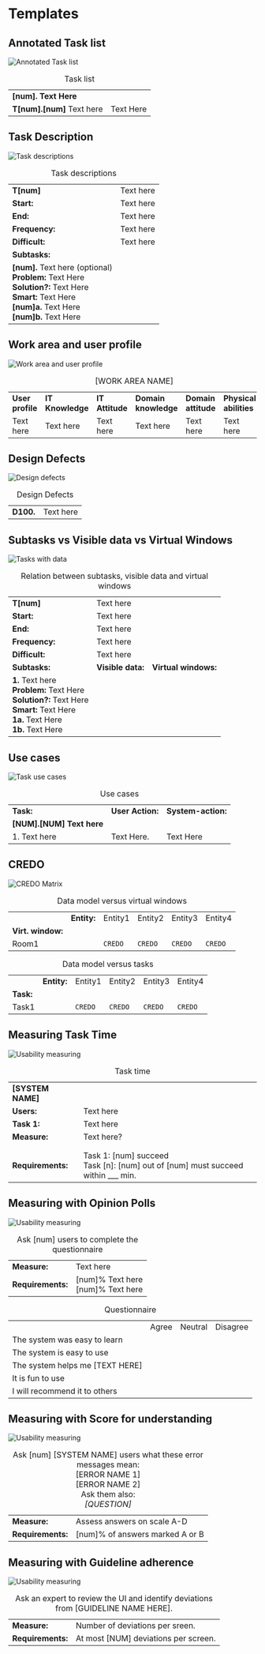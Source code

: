 # Templates

## Annotated Task list

![Annotated Task list](../assets/annotated_task_list.png)

<table>
	<caption>Task list</caption>
	<tr>
		<td><strong>[num]. Text Here</strong></td>
		<td></td>
	</tr>
	<tr>
		<td><strong>T[num].[num]</strong> Text here</td>
		<td>Text Here</td>
	</tr>
</table>

## Task Description

![Task descriptions](../assets/task_descriptions.png)

<table>
	<caption>Task descriptions</caption>
	<tr>
		<td><strong>T[num]</strong></td>
		<td>Text here</td>
	</tr>
	<tr>
		<td><strong>Start:</strong></td>
		<td>Text here</td>
	</tr>
	<tr>
		<td><strong>End:</strong></td>
		<td>Text here</td>
	</tr>
	<tr>
		<td><strong>Frequency:</strong></td>
		<td>Text here</td>
	</tr>
	<tr>
		<td><strong>Difficult:</strong></td>
		<td>Text here</td>
	</tr>
	<tr>
		<td><strong>Subtasks:</strong></td>
		<td></td>
	</tr>
	<tr>
		<td><strong>[num].</strong> Text here (optional)<br>
		<strong>Problem:</strong> Text Here<br>
		<strong>Solution?:</strong> Text Here<br>
		<strong>Smart:</strong> Text Here<br>
		<strong>[num]a.</strong> Text Here<br>
		<strong>[num]b.</strong> Text Here<br>
		</td>
		<td></td>
	</tr>
</table>

## Work area and user profile

![Work area and user profile](../assets/work_area_and_user_profile.png)

<table>
	<caption>[WORK AREA NAME]</caption>
	<tr>
		<td><strong>User profile</strong></td>
		<td><strong>IT Knowledge</strong></td>
		<td><strong>IT Attitude</strong></td>
		<td><strong>Domain knowledge</strong></td>
		<td><strong>Domain attitude</strong></td>
		<td><strong>Physical abilities</strong></td>
	</tr>
	<tr>
		<td>Text here</td>
		<td>Text here</td>
		<td>Text here</td>
		<td>Text here</td>
		<td>Text here</td>
		<td>Text here</td>
	</tr>
</table>

## Design Defects

![Design defects](../assets/design_defects.png)

<table>
	<caption>Design Defects</caption>
	<tr>
		<td><strong>D100.</strong></td>
		<td>Text here</td>
	</tr>
</table>

## Subtasks vs Visible data vs Virtual Windows

![Tasks with data](../assets/tasks_with_data.png)

<table>
	<caption>Relation between subtasks, visible data and virtual windows</caption>
	<tr>
		<td><strong>T[num]</strong></td>
		<td>Text here</td>
		<td></td>
	</tr>
	<tr>
		<td><strong>Start:</strong></td>
		<td>Text here</td>
		<td></td>
	</tr>
	<tr>
		<td><strong>End:</strong></td>
		<td>Text here</td>
		<td></td>
	</tr>
	<tr>
		<td><strong>Frequency:</strong></td>
		<td>Text here</td>
		<td></td>
	</tr>
	<tr>
		<td><strong>Difficult:</strong></td>
		<td>Text here</td>
		<td></td>
	</tr>
	<tr>
		<td><strong>Subtasks:</strong></td>
		<td><strong>Visible data:</strong></td>
		<td><strong>Virtual windows:</strong></td>
	</tr>
	<tr>
		<td><strong>1.</strong> Text here<br>
		<strong>Problem:</strong> Text Here<br>
		<strong>Solution?:</strong> Text Here<br>
		<strong>Smart:</strong> Text Here<br>
		<strong>1a.</strong> Text Here<br>
		<strong>1b.</strong> Text Here<br>
		</td>
		<td></td>
		<td></td>
	</tr>
</table>

## Use cases

![Task use cases](../assets/task_use_cases.png)

<table>
	<caption>Use cases</caption>
	<tr>
		<td><strong>Task:</strong></td>
		<td><strong>User Action:</strong></td>
		<td><strong>System-action:</strong></td>
	</tr>
	<tr>
		<td><strong>[NUM].[NUM] Text here</strong></td>
		<td></td>
		<td></td>
	</tr>
	<tr>
		<td>1. Text here</td>
		<td>Text Here.</td>
		<td>Text Here</td>
	</tr>
</table>

## CREDO

![CREDO Matrix](../assets/credo_matrix.png)

<table>
	<caption>Data model versus virtual windows</caption>
	<tr>
		<td></td>
		<td><strong>Entity:</strong></td>
		<td>Entity1</td>
		<td>Entity2</td>
		<td>Entity3</td>
		<td>Entity4</td>
	</tr>
	<tr>
		<td><strong>Virt. window:</strong></td>
		<td></td>
		<td></td>
		<td></td>
		<td></td>
		<td></td>
	</tr>
	<tr>
		<td>Room1</td>
		<td></td>
		<td><code>CREDO</code></td>
		<td><code>CREDO</code></td>
		<td><code>CREDO</code></td>
		<td><code>CREDO</code></td>
	</tr>
</table>


<table>
	<caption>Data model versus tasks</caption>
	<tr>
		<td></td>
		<td><strong>Entity:</strong></td>
		<td>Entity1</td>
		<td>Entity2</td>
		<td>Entity3</td>
		<td>Entity4</td>
	</tr>
	<tr>
		<td><strong>Task:</strong></td>
		<td></td>
		<td></td>
		<td></td>
		<td></td>
		<td></td>
	</tr>
	<tr>
		<td>Task1</td>
		<td></td>
		<td><code>CREDO</code></td>
		<td><code>CREDO</code></td>
		<td><code>CREDO</code></td>
		<td><code>CREDO</code></td>
	</tr>
</table>

## Measuring Task Time

![Usability measuring](../assets/usability_measuring.png)

<table>
	<caption>Task time</caption>
	<tr>
		<td><strong>[SYSTEM NAME]</strong></td>
		<td></td>
	</tr>
	<tr>
		<td><strong>Users:</strong></td>
		<td>Text here</td>
	</tr>
	<tr>
		<td><strong>Task 1:</strong></td>
		<td>Text here</td>
	</tr>
	<tr>
		<td><strong>Measure:</strong></td>
		<td>Text here?</td>
	</tr>
	<tr>
		<td></td>
		<td></td>
	</tr>
	<tr>
		<td></td>
		<td></td>
	</tr>
	<tr>
		<td><strong>Requirements:</strong></td>
		<td>
			Task 1: [num] succeed<br>
			Task [n]: [num] out of [num] must succeed within ___ min.<br>
		</td>
	</tr>
</table>

## Measuring with Opinion Polls

![Usability measuring](../assets/opinion_poll.png)

<table>
	<caption>Ask [num] users to complete the questionnaire</caption>
	<tr>
		<td><strong>Measure:</strong></td>
		<td>Text here</td>
	</tr>
	<tr>
		<td><strong>Requirements:</strong></td>
		<td>
			[num]% Text here<br>
			[num]% Text here<br>
		</td>
	</tr>
</table>

<table>
	<caption>Questionnaire</caption>
	<tr>
		<td></td>
		<td>Agree</td>
		<td>Neutral</td>
		<td>Disagree</td>
	</tr>
	<tr>
		<td>The system was easy to learn</td>
		<td></td>
		<td></td>
		<td></td>
	</tr>
	<tr>
		<td>The system is easy to use</td>
		<td></td>
		<td></td>
		<td></td>
	</tr>
	<tr>
		<td>The system helps me [TEXT HERE]</td>
		<td></td>
		<td></td>
		<td></td>
	</tr>
	<tr>
		<td>It is fun to use</td>
		<td></td>
		<td></td>
		<td></td>
	</tr>
	<tr>
		<td>I will recommend it to others</td>
		<td></td>
		<td></td>
		<td></td>
	</tr>
</table>

## Measuring with Score for understanding

![Usability measuring](../assets/score_for_understanding.png)

<table>
	<caption>
		Ask [num] [SYSTEM NAME] users what these error messages mean:<br>
		[ERROR NAME 1]<br>
		[ERROR NAME 2]<br>
		Ask them also:<br>
		<em>[QUESTION]</em>
	</caption>
	<tr>
		<td><strong>Measure:</strong></td>
		<td>Assess answers on scale A-D</td>
	</tr>
	<tr>
		<td><strong>Requirements:</strong></td>
		<td>
			[num]% of answers marked A or B
		</td>
	</tr>
</table>

## Measuring with Guideline adherence

![Usability measuring](../assets/guideline_adherence.png)

<table>
	<caption>
		Ask an expert to review the UI and identify deviations from [GUIDELINE NAME HERE].
	</caption>
	<tr>
		<td><strong>Measure:</strong></td>
		<td>Number of deviations per sreen.</td>
	</tr>
	<tr>
		<td><strong>Requirements:</strong></td>
		<td>
			At most [NUM] deviations per screen.
		</td>
	</tr>
</table>